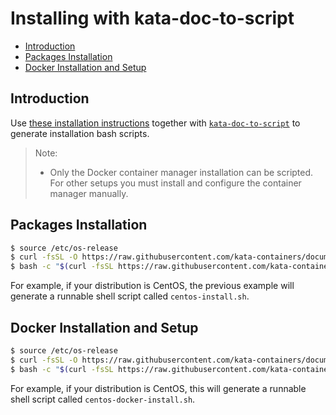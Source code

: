# Installing with kata-doc-to-script

* [Introduction](#introduction)
* [Packages Installation](#packages-installation)
* [Docker Installation and Setup](#docker-installation-and-setup)

## Introduction
Use [these installation instructions](README.md#supported-distributions) together with
[`kata-doc-to-script`](https://github.com/kata-containers/tests/blob/master/.ci/kata-doc-to-script.sh)
to generate installation bash scripts.

> Note:
> - Only the Docker container manager installation can be scripted. For other setups you must
> install and configure the container manager manually.

## Packages Installation

```bash
$ source /etc/os-release
$ curl -fsSL -O https://raw.githubusercontent.com/kata-containers/documentation/master/install/${ID}-installation-guide.md
$ bash -c "$(curl -fsSL https://raw.githubusercontent.com/kata-containers/tests/master/.ci/kata-doc-to-script.sh) ${ID}-installation-guide.md ${ID}-install.sh"
```

For example, if your distribution is CentOS, the previous example will generate a runnable shell script called `centos-install.sh`.

## Docker Installation and Setup

```bash
$ source /etc/os-release
$ curl -fsSL -O https://raw.githubusercontent.com/kata-containers/documentation/master/install/docker/${ID}-docker-install.md
$ bash -c "$(curl -fsSL https://raw.githubusercontent.com/kata-containers/tests/master/.ci/kata-doc-to-script.sh) ${ID}-docker-install.md ${ID}-docker-install.sh"
```

For example, if your distribution is CentOS, this will generate a runnable shell script called `centos-docker-install.sh`.
